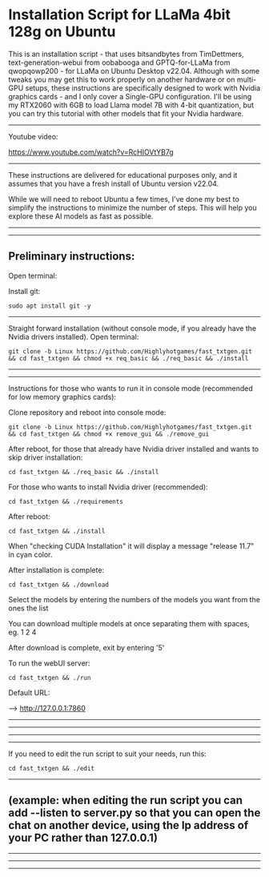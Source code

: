 # Installation Script for LLaMa 4bit 128g on Ubuntu


This is an installation script - that uses bitsandbytes from TimDettmers, text-generation-webui from oobabooga and GPTQ-for-LLaMa from qwopqowp200 - for LLaMa on Ubuntu Desktop v22.04.
Although with some tweaks you may get this to work properly on another hardware or on multi-GPU setups,
these instructions are specifically designed to work with Nvidia graphics cards - and I only cover a Single-GPU configuration.
I'll be using my RTX2060 with 6GB to load Llama model 7B with 4-bit quantization,
but you can try this tutorial with other models that fit your Nvidia hardware.

----------------------------------------------------------------------------------

Youtube video:

https://www.youtube.com/watch?v=RcHIOVtYB7g

----------------------------------------------------------------------------------

These instructions are delivered for educational purposes only, and it assumes that you have a fresh install of
Ubuntu version v22.04.

While we will need to reboot Ubuntu a few times, I've done my best to simplify the instructions
to minimize the number of steps. This will help you explore these AI models as fast as possible.


----------------------------------------------------------------------------------
----------------------------------------------------------------------------------
Preliminary instructions:
----------------------------------------------------------------------------------
Open terminal:

Install git:

	sudo apt install git -y

----------------------------------------------------------------------------------
Straight forward installation (without console mode, if you already have the Nvidia drivers installed). Open terminal:

	git clone -b Linux https://github.com/Highlyhotgames/fast_txtgen.git && cd fast_txtgen && chmod +x req_basic && ./req_basic && ./install


----------------------------------------------------------------------------------


----------------------------------------------------------------------------------
Instructions for those who wants to run it in console mode (recommended for low memory graphics cards):

Clone repository and reboot into console mode:

	git clone -b Linux https://github.com/Highlyhotgames/fast_txtgen.git && cd fast_txtgen && chmod +x remove_gui && ./remove_gui
	
After reboot, for those that already have Nvidia driver installed and wants to skip driver installation:

	cd fast_txtgen && ./req_basic && ./install

For those who wants to install Nvidia driver (recommended):

	cd fast_txtgen && ./requirements

After reboot:

	cd fast_txtgen && ./install

When "checking CUDA Installation" it will display a message "release 11.7" in cyan color.


After installation is complete:

	cd fast_txtgen && ./download

Select the models by entering the numbers of the models you want from the ones the list

You can download multiple models at once separating them with spaces, eg. 1 2 4

After download is complete, exit by entering '5'

To run the webUI server:

	cd fast_txtgen && ./run

Default URL:

—> http://127.0.0.1:7860

----------------------------------------------------------------------------------


----------------------------------------------------------------------------------
----------------------------------------------------------------------------------
----------------------------------------------------------------------------------
If you need to edit the run script to suit your needs, run this:

	cd fast_txtgen && ./edit

----------------------------------------------------------------------------------
(example: when editing the run script you can add --listen to server.py so that you can open the chat on another device, using the Ip address of your PC rather than 127.0.0.1)
----------------------------------------------------------------------------------
----------------------------------------------------------------------------------
----------------------------------------------------------------------------------
----------------------------------------------------------------------------------
